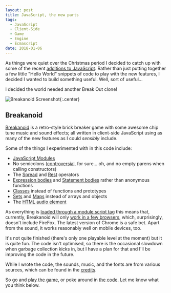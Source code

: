 ```yaml
---
layout: post
title: JavaScript, the new parts
tags:
  - JavaScript
  - Client-Side
  - Game
  - Engine
  - Ecmascript
date: 2018-01-06
---
```

As things were quiet over the Christmas period I decided to catch up with some of the recent [additions to JavaScript](http://es6-features.org). Rather than just putting together a few little "Hello World" snippets of code to play with the new features, I decided I wanted to build something useful. Well, sort of useful...

<!--more-->

I decided the world needed another Break Out clone!

![Breakanoid Screenshot](/public/img/breakanoid.png){:.center}

## Breakanoid
[Breakanoid](/breakanoid/) is a retro-style brick breaker game with some awesome chip tune music and sound effects; all written in client-side JavaScript using as many of the new features as I could _sensibly_ include.

Some of the things I experimented with in this code include:

 - [JavaScript Modules](http://es6-features.org/#ValueExportImport)
 - No semicolons ([controversial](https://hackernoon.com/an-open-letter-to-javascript-leaders-regarding-no-semicolons-82cec422d67d), for sure... oh, and no empty parens when calling constructors)
 - The [Spread](https://developer.mozilla.org/en-US/docs/Web/JavaScript/Reference/Operators/Spread_operator) and [Rest](https://developer.mozilla.org/en-US/docs/Web/JavaScript/Reference/Functions/rest_parameters) operators
 - [Expression bodies](http://es6-features.org/#ExpressionBodies) and [Statement bodies](http://es6-features.org/#StatementBodies) rather than anonymous functions
 - [Classes](http://es6-features.org/#ClassDefinition) instead of functions and prototypes
 - [Sets](http://es6-features.org/#SetDataStructure) and [Maps](http://es6-features.org/#MapDataStructure) instead of arrays and objects
 - The [HTML audio element](https://developer.mozilla.org/en-US/docs/Web/API/HTMLAudioElement)

As everything is [loaded through a module script tag](https://matthewphillips.info/posts/loading-app-with-script-module) this means that, currently, Breakanoid will only [work in a few browsers](https://caniuse.com/#search=modules), which, surprisingly, doesn't include FireFox. The latest version of Chrome is a safe bet. Apart from the sound, it works reasonably well on mobile devices, too.

It's not quite finished (there's only one playable level at the moment) but it is quite fun. The code isn't optimised, so there is the occasional slowdown when garbage collection kicks in, but I have a plan for that and I'll be improving the code in the future.

While I wrote the code, the sounds, music, and the fonts are from various sources, which can be found in the [credits](https://github.com/TimWilde/timwilde.github.io/blob/master/breakanoid/CREDITS.md).

So go and [play the game](/breakanoid/), or poke around in [the code](https://github.com/TimWilde/timwilde.github.io/blob/master/breakanoid). Let me know what you think below.
